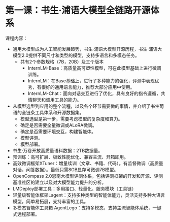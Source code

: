# 第一课：书生·浦语大模型全链路开源体系
课程内容：
- 通用大模型成为人工智能发展趋势，书生·浦语大模型开源历程，书生·浦语大模型2.0提供不同尺寸和类型的模型，支持多语言和多模态任务。
  - 共有2个参数规格（7B，20B）及三个版本
    - InternLM-Base：高质量高可塑性模型，可在此模型基础上进行微调训练。
    - InternLM：在Base基础上，进行了多种能力的强化，评测中表现优秀，有很好的通用语言能力，推荐大部分应用中使用。
    - InternLM-Chat：面向对话交互进行了优化，具有良好的指令遵循，共情聊天和调用工具的能力。
- 从模型选型到应用的整个流程，以及各个环节需要做的事情，并介绍了书生葡语的全链条工具体系和开源数据集。
  - 模型选型是第一步，需要考虑模型的复杂度和算力。
  - 确定是否需要全量微调或ALoRA微调。
  - 确定是否需要环境交互，构建智能体。
  - 模型评测。
  - 模型部署。
- 书生·万卷开放高质量语料数据：2TB数据量。
- 预训练：高可扩展、极致性能优化、兼容主流、开箱即用。
- 高效微调框架XTuner：增量续训（文章、书籍、代码）。有监督微调（高质量对话，问答数据）。最低只需8GB显存可微调7B模型。
- OpenCompass 2.0思南大模型评测体系，包括评测框架的开发和开源、评测基准社区的建立以及对大模型能力提升的分析。
- LMDeploy部署工具：多用接口、轻量化、服务模块（工具链）
- 轻量级智能体框架Lagent：支持多种类型的智能体能力，灵活支持多种大语言模型，简单易拓展，支持丰富的工具。
- 多模态智能体工具箱 AgentLego：支持多模态，支持主流智能体系统，一键式远程部署。